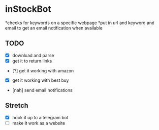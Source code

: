 # inStockBot
 *checks for keywords on a specific webpage
 *put in url and keyword and email to get an email notification when available
## TODO

* [x] download and parse
* [x] get it to return links
* [?] get it working with amazon
* [x] get it working with best buy
* [nah] send email notifications

## Stretch
* [x] hook it up to a telegram bot
* [ ] make it work as a website
